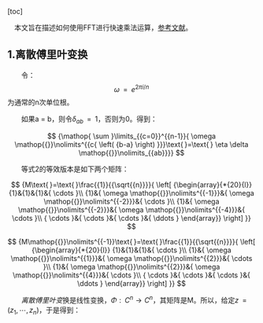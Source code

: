[toc]

&emsp;本文旨在描述如何使用FFT进行快速乘法运算，[参考文献](https://cdn.swordofmorning.com/Thesis/ReferencePaper/FFT.pdf)。

## 1.离散傅里叶变换

&emsp;&emsp;令：
$$
{ \omega \text{ }=\text{ }e\mathop{{}}\nolimits^{{{{2 \pi i}/{n}}}}}
$$
为通常的n次单位根。

&emsp;&emsp;如果a = b，则令${ \delta \mathop{{}}\nolimits_{{ab}}\text{ }=\text{ }1}$，否则为0。得到：

$$
{\mathop{ \sum }\limits_{{c=0}}^{{n-1}}{ \omega \mathop{{}}\nolimits^{{c{ \left( {b-a} \right) }}}\text{ }=\text{ } \eta  \delta \mathop{{}}\nolimits_{{ab}}}}
$$

&emsp;&emsp;等式2的等效版本是如下两个矩阵：

$$
{M\text{ }=\text{ }\frac{{1}}{{\sqrt{{n}}}}{ \left[ {\begin{array}{*{20}{l}}
{1}&{1}&{1}&{ \cdots }\\
{1}&{ \omega \mathop{{}}\nolimits^{{-1}}}&{ \omega \mathop{{}}\nolimits^{{-2}}}&{ \cdots }\\
{1}&{ \omega \mathop{{}}\nolimits^{{-2}}}&{ \omega \mathop{{}}\nolimits^{{-4}}}&{ \cdots }\\
{ \cdots }&{ \cdots }&{ \cdots }&{ \ddots }
\end{array}} \right] }}
$$

$$
{M\mathop{{}}\nolimits^{{-1}}\text{ }=\text{ }\frac{{1}}{{\sqrt{{n}}}}{ \left[ {\begin{array}{*{20}{l}}
{1}&{1}&{1}&{ \cdots }\\
{1}&{ \omega \mathop{{}}\nolimits^{{1}}}&{ \omega \mathop{{}}\nolimits^{{2}}}&{ \cdots }\\
{1}&{ \omega \mathop{{}}\nolimits^{{2}}}&{ \omega \mathop{{}}\nolimits^{{4}}}&{ \cdots }\\
{ \cdots }&{ \cdots }&{ \cdots }&{ \ddots }
\end{array}} \right] }}
$$

&emsp;&emsp;*离散傅里叶变*换是线性变换，${ \Phi :\text{ }C\mathop{{}}\nolimits^{{n}} \to C\mathop{{}}\nolimits^{{n}}}$，其矩阵是M。所以，给定${z\text{ }=\text{ } \left( z\mathop{{}}\nolimits_{{1}}, \cdots ,z\mathop{{}}\nolimits_{{n}} \right) }$，于是得到：

